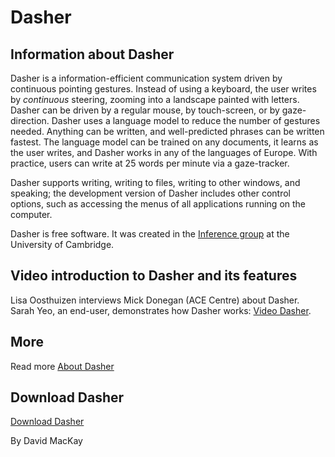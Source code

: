 
# Dasher

##  Information about Dasher 

Dasher is a information-efficient communication system driven by continuous pointing gestures. Instead of using a keyboard, the user writes by _continuous_ steering, zooming into a landscape painted with letters. Dasher can be driven by a regular mouse, by touch-screen, or by gaze-direction. Dasher uses a language model to reduce the number of gestures needed. Anything can be written, and well-predicted phrases can be written fastest. The language model can be trained on any documents, it learns as the user writes, and Dasher works in any of the languages of Europe. With practice, users can write at 25 words per minute via a gaze-tracker. 

Dasher supports writing, writing to files, writing to other windows, and speaking; the development version of Dasher includes other control options, such as accessing the menus of all applications running on the computer. 

Dasher is free software. It was created in the [Inference group][1] at the University of Cambridge. 



##  Video introduction to Dasher and its features 

Lisa Oosthuizen interviews Mick Donegan (ACE Centre) about Dasher. Sarah Yeo, an end-user, demonstrates how Dasher works: [Video Dasher][2]. 

##  More 

Read more [About Dasher][3]

##  Download Dasher 

[Download Dasher][4]

By David MacKay 

[1]: http://www.inference.phy.cam.ac.uk/
[2]: http://wiki.cogain.org/index.php/Video_Dasher "Video Dasher"
[3]: http://www.inference.phy.cam.ac.uk/dasher/
[4]: http://www.inference.phy.cam.ac.uk/dasher/Download.html

  
<!--stackedit_data:
eyJoaXN0b3J5IjpbNDYwMzQ4Njc5XX0=
-->